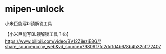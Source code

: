 # mipen-unlock
小米巨能写bl锁解锁工具


【小米巨能写BL锁解锁工具？👍】 https://www.bilibili.com/video/BV12Z8eziE8G/?share_source=copy_web&vd_source=29809f7fc2dd1d4b678b4b32cff72407

